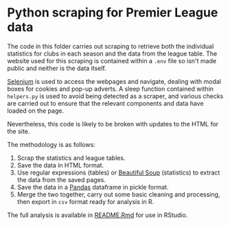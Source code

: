 # Python scraping for Premier League data

The code in this folder carries out scraping to retrieve both the individual statistics for clubs in each season and the data from the league table. The website used for this scraping is contained within a `.env` file so isn't made public and neither is the data itself.

[Selenium](https://www.selenium.dev/) is used to access the webpages and navigate, dealing with modal boxes for cookies and pop-up adverts. A sleep function contained within `helpers.py` is used to avoid being detected as a scraper, and various checks are carried out to ensure that the relevant components and data have loaded on the page.

Nevertheless, this code is likely to be broken with updates to the HTML for the site.

The methodology is as follows:

1. Scrap the statistics and league tables.
2. Save the data in HTML format.
3. Use regular expressions (tables) or [Beautiful Soup](https://beautiful-soup-4.readthedocs.io) (statistics) to extract the data from the saved pages.
4. Save the data in a [Pandas](https://pandas.pydata.org/) dataframe in pickle format.
5. Merge the two together, carry out some basic cleaning and processing, then export in `csv` format ready for analysis in R.

The full analysis is available in [README.Rmd](/README.Rmd) for use in RStudio.